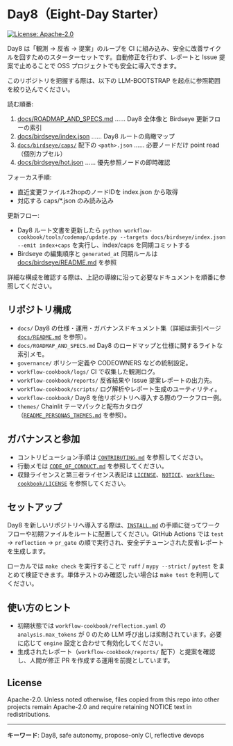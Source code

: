 # Day8（Eight-Day Starter）
[![License: Apache-2.0](https://img.shields.io/badge/License-Apache_2.0-blue.svg)](http://www.apache.org/licenses/LICENSE-2.0)

Day8 は「観測 → 反省 → 提案」のループを CI に組み込み、安全に改善サイクルを回すためのスターターセットです。自動修正を行わず、レポートと Issue 提案で止めることで OSS プロジェクトでも安全に導入できます。

このリポジトリを把握する際は、以下の LLM-BOOTSTRAP を起点に参照範囲を絞り込んでください。

<!-- LLM-BOOTSTRAP v2 -->
読む順番:
1. [docs/ROADMAP_AND_SPECS.md](docs/ROADMAP_AND_SPECS.md) …… Day8 全体像と Birdseye 更新フローの索引
2. [docs/birdseye/index.json](docs/birdseye/index.json) …… Day8 ルートの鳥瞰マップ
3. [`docs/birdseye/caps/`](docs/birdseye/caps) 配下の `<path>.json` …… 必要ノードだけ point read（個別カプセル）
4. [docs/birdseye/hot.json](docs/birdseye/hot.json) …… 優先参照ノードの即時確認

フォーカス手順:
- 直近変更ファイル±2hopのノードIDを index.json から取得
- 対応する caps/*.json のみ読み込み

更新フロー:
- Day8 ルート文書を更新したら `python workflow-cookbook/tools/codemap/update.py --targets docs/birdseye/index.json --emit index+caps` を実行し、index/caps を同期コミットする
- Birdseye の編集順序と `generated_at` 同期ルールは [docs/birdseye/README.md](docs/birdseye/README.md) を参照
<!-- /LLM-BOOTSTRAP -->

詳細な構成を確認する際は、上記の導線に沿って必要なドキュメントを順番に参照してください。

## リポジトリ構成
- `docs/` Day8 の仕様・運用・ガバナンスドキュメント集（詳細は索引ページ [`docs/README.md`](docs/README.md) を参照）。
- `docs/ROADMAP_AND_SPECS.md` Day8 のロードマップと仕様に関するライトな索引メモ。
- `governance/` ポリシー定義や CODEOWNERS などの統制設定。
- `workflow-cookbook/logs/` CI で収集した観測ログ。
- `workflow-cookbook/reports/` 反省結果や Issue 提案レポートの出力先。
- `workflow-cookbook/scripts/` ログ解析やレポート生成のユーティリティ。
- `workflow-cookbook/` Day8 を他リポジトリへ導入する際のワークフロー例。
- `themes/` Chainlit テーマパックと配布カタログ（[`README_PERSONAS_THEMES.md`](README_PERSONAS_THEMES.md) を参照）。

## ガバナンスと参加
- コントリビューション手順は [`CONTRIBUTING.md`](CONTRIBUTING.md) を参照してください。
- 行動メモは [`CODE_OF_CONDUCT.md`](CODE_OF_CONDUCT.md) を参照してください。
- 収録ライセンスと第三者ライセンス表記は [`LICENSE`](LICENSE)、[`NOTICE`](NOTICE)、[`workflow-cookbook/LICENSE`](workflow-cookbook/LICENSE) を参照してください。

## セットアップ
Day8 を新しいリポジトリへ導入する際は、[`INSTALL.md`](INSTALL.md) の手順に従ってワークフローや初期ファイルをルートに配置してください。GitHub Actions では `test` → `reflection` → `pr_gate` の順で実行され、安全デチューンされた反省レポートを生成します。

ローカルでは `make check` を実行することで `ruff` / `mypy --strict` / `pytest` をまとめて検証できます。単体テストのみ確認したい場合は `make test` を利用してください。

## 使い方のヒント
- 初期状態では `workflow-cookbook/reflection.yaml` の `analysis.max_tokens` が 0 のため LLM 呼び出しは抑制されています。必要に応じて `engine` 設定と合わせて有効化してください。
- 生成されたレポート（`workflow-cookbook/reports/` 配下）と提案を確認し、人間が修正 PR を作成する運用を前提としています。

## License
Apache-2.0. Unless noted otherwise, files copied from this repo into other projects remain Apache-2.0 and require retaining NOTICE text in redistributions.

---
**キーワード**: Day8, safe autonomy, propose-only CI, reflective devops
